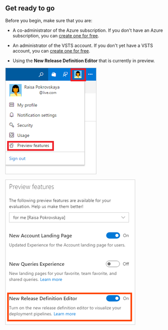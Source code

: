 ## Get ready to go

Before you begin, make sure that you are:

* A co-administrator of the Azure subscription. If you don't have an Azure subscription, you can [create one for free](https://azure.microsoft.com/free/?WT.mc_id=A261C142F).

* An administrator of the VSTS account. If you don't yet have a VSTS account, you can [create one for free](https://go.microsoft.com/fwlink/?LinkId=307137).

* Using the **New Release Definition Editor** that is currently in preview.

 ![preview features action in profile menu](_img/preview-features-action-in-profile-menu.png)

 ![new release definition editor preview on](_img/new-release-definition-editor-preview-on.png)
